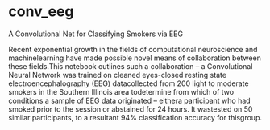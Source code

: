 # conv_eeg
A Convolutional Net for Classifying Smokers via EEG

Recent exponential growth in the fields of computational neuroscience and machinelearning have made possible novel means of collaboration between these fields.This notebook outlines such a collaboration – a Convolutional Neural Network was trained on cleaned eyes-closed resting state electroencephalography (EEG) datacollected from 200 light to moderate smokers in the Southern Illinois area todetermine from which of two conditions a sample of EEG data originated – eithera participant who had smoked prior to the session or abstained for 24 hours. It wastested on 50 similar participants, to a resultant 94% classification accuracy for thisgroup.
